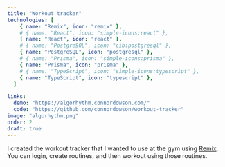 ```yaml
---
title: "Workout tracker"
technologies: [
    { name: "Remix", icon: "remix" },
    # { name: "React", icon: "simple-icons:react" },
    { name: "React", icon: "react" },
    # { name: "PostgreSQL", icon: "cib:postgresql" },
    { name: "PostgreSQL", icon: "postgresql" },
    # { name: "Prisma", icon: "simple-icons:prisma" },
    { name: "Prisma", icon: "prisma" },
    # { name: "TypeScript", icon: "simple-icons:typescript" },
    { name: "TypeScript", icon: "typescript" },
  ]

links:
  demo: "https://algorhythm.connordowson.com/"
  code: "https://github.com/connordowson/workout-tracker"
image: "algorhythm.png"
order: 2
draft: true
---
```


I created the workout tracker that I wanted to use at the gym using [Remix](https://remix.run). You can login, create routines, and then workout using those routines.
